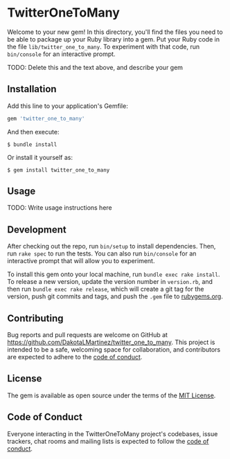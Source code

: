 # TwitterOneToMany

Welcome to your new gem! In this directory, you'll find the files you need to be able to package up your Ruby library into a gem. Put your Ruby code in the file `lib/twitter_one_to_many`. To experiment with that code, run `bin/console` for an interactive prompt.

TODO: Delete this and the text above, and describe your gem

## Installation

Add this line to your application's Gemfile:

```ruby
gem 'twitter_one_to_many'
```

And then execute:

    $ bundle install

Or install it yourself as:

    $ gem install twitter_one_to_many

## Usage

TODO: Write usage instructions here

## Development

After checking out the repo, run `bin/setup` to install dependencies. Then, run `rake spec` to run the tests. You can also run `bin/console` for an interactive prompt that will allow you to experiment.

To install this gem onto your local machine, run `bundle exec rake install`. To release a new version, update the version number in `version.rb`, and then run `bundle exec rake release`, which will create a git tag for the version, push git commits and tags, and push the `.gem` file to [rubygems.org](https://rubygems.org).

## Contributing

Bug reports and pull requests are welcome on GitHub at https://github.com/DakotaLMartinez/twitter_one_to_many. This project is intended to be a safe, welcoming space for collaboration, and contributors are expected to adhere to the [code of conduct](https://github.com/DakotaLMartinez/twitter_one_to_many/blob/master/CODE_OF_CONDUCT.md).


## License

The gem is available as open source under the terms of the [MIT License](https://opensource.org/licenses/MIT).

## Code of Conduct

Everyone interacting in the TwitterOneToMany project's codebases, issue trackers, chat rooms and mailing lists is expected to follow the [code of conduct](https://github.com/DakotaLMartinez/twitter_one_to_many/blob/master/CODE_OF_CONDUCT.md).
